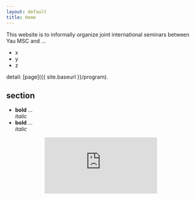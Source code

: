 ```yaml
---
layout: default
title: Home
---
```





<!-- # {{ site.title }} -->

<!-- {{ site.description }} -->

<!-- {{ site.location }} -->

<!-- comment -->

This website is to informally organize joint international seminars between Yau MSC and ...

* x
* y
* z


detail: [page]({{ site.baseurl }}/program).

## section

* **bold** ... <br/>
  *italic*
* **bold** ... <br/>
  *italic*


<center><iframe src="https://teamup.com/ksf65f4xmpybah5e1x?view=m&showHeader=0&showProfileAndInfo=0&showSidepanel=1&disableSidepanel=1&showViewSelector=0&showMenu=0&weekStartDay=mo&showAgendaHeader=1&showAgendaDetails=0&showYearViewHeader=1" style="width: 800px, height: 2000px" frameborder="0" scrolling="no" /></center>

  
<p>
</p>

<br/>
<br/>
<br/>
<br/>

